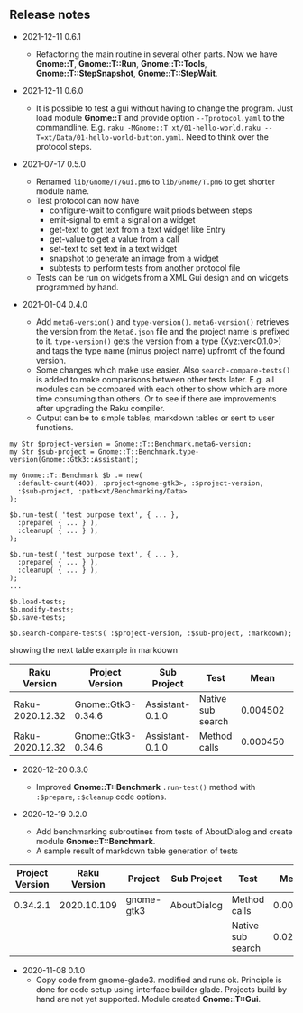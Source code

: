 ## Release notes
* 2021-12-11 0.6.1
  * Refactoring the main routine in several other parts. Now we have **Gnome::T**, **Gnome::T::Run**, **Gnome::T::Tools**, **Gnome::T::StepSnapshot**, **Gnome::T::StepWait**.

* 2021-12-11 0.6.0
  * It is possible to test a gui without having to change the program. Just load module **Gnome::T** and provide option `--Tprotocol.yaml` to the commandline. E.g. `raku -MGnome::T xt/01-hello-world.raku --T=xt/Data/01-hello-world-button.yaml`. Need to think over the protocol steps.

* 2021-07-17 0.5.0
  * Renamed `lib/Gnome/T/Gui.pm6` to `lib/Gnome/T.pm6` to get shorter module name.
  * Test protocol can now have
    * configure-wait to configure wait priods between steps
    * emit-signal to emit a signal on a widget
    * get-text to get text from a text widget like Entry
    * get-value to get a value from a call
    * set-text to set text in a text widget
    * snapshot to generate an image from a widget
    * subtests to perform tests from another protocol file
  * Tests can be run on widgets from a XML Gui design and on widgets programmed by hand.

* 2021-01-04 0.4.0
  * Add `meta6-version()` and `type-version()`. `meta6-version()` retrieves the version from the `Meta6.json` file and the project name is prefixed to it. `type-version()` gets the version from a type (Xyz:ver<0.1.0>) and tags the type name (minus project name) upfromt of the found version.
  * Some changes which make use easier. Also `search-compare-tests()` is added to make comparisons between other tests later. E.g. all modules can be compared with each other to show which are more time consuming than others. Or to see if there are improvements after upgrading the Raku compiler.
  * Output can be to simple tables, markdown tables or sent to user functions.

```
my Str $project-version = Gnome::T::Benchmark.meta6-version;
my Str $sub-project = Gnome::T::Benchmark.type-version(Gnome::Gtk3::Assistant);

my Gnome::T::Benchmark $b .= new(
  :default-count(400), :project<gnome-gtk3>, :$project-version,
  :$sub-project, :path<xt/Benchmarking/Data>
);

$b.run-test( 'test purpose text', { ... },
  :prepare( { ... } ),
  :cleanup( { ... } ),
);

$b.run-test( 'test purpose text', { ... },
  :prepare( { ... } ),
  :cleanup( { ... } ),
);
...

$b.load-tests;
$b.modify-tests;
$b.save-tests;

$b.search-compare-tests( :$project-version, :$sub-project, :markdown);
```
showing the next table example in markdown

|Raku Version|Project Version|Sub Project|Test|Mean|Rps|Speedup|
|-|-|-|-|-|-|-|
|Raku-2020.12.32|Gnome::Gtk3-0.34.6|Assistant-0.1.0|Native sub search|0.004502|222.11|-.--|
|Raku-2020.12.32|Gnome::Gtk3-0.34.6|Assistant-0.1.0|Method calls|0.000450|2224.20|10.01|

* 2020-12-20 0.3.0
  * Improved **Gnome::T::Benchmark** `.run-test()` method with `:$prepare`, `:$cleanup` code options.

* 2020-12-19 0.2.0
  * Add benchmarking subroutines from tests of AboutDialog and create module **Gnome::T::Benchmark**.
  * A sample result of markdown table generation of tests

|Project Version|Raku Version|Project|Sub Project|Test|Mean|Rps|Speedup|
|-|-|-|-|-|-|-|-|
|0.34.2.1|2020.10.109|gnome-gtk3|AboutDialog|Method calls|0.00277|360.55|10.46|
|||||Native sub search|0.02902|34.46|0.00|


* 2020-11-08 0.1.0
  * Copy code from gnome-glade3. modified and runs ok. Principle is done for code setup using interface builder glade. Projects build by hand are not yet supported. Module created **Gnome::T::Gui**.
